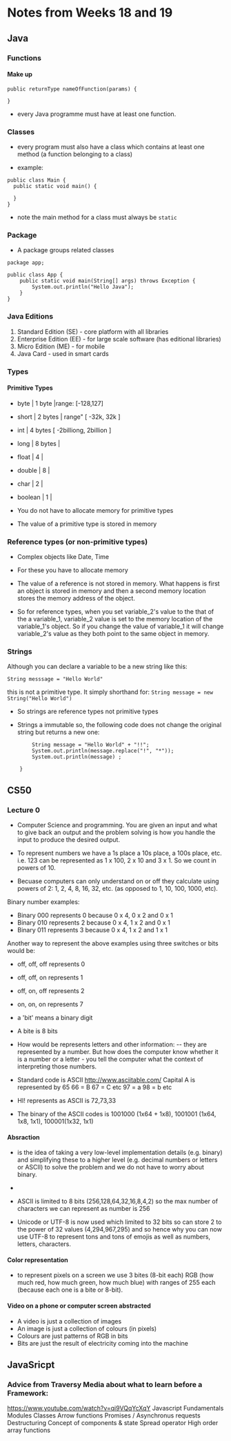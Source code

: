 # Notes from Weeks 18 and 19

## Java

### Functions
#### Make up 
```
public returnType nameOfFunction(params) {

}
```

* every Java programme must have at least one function. 

### Classes

* every program must also have a class which contains at least one method (a function belonging to a class)

* example: 
```
public class Main {
  public static void main() {
  
  }
}
```

* note the main method for a class must always be ```static```

### Package
* A package groups related classes
```
package app;

public class App {
    public static void main(String[] args) throws Exception {
        System.out.println("Hello Java");
    }
}
```

### Java Editions
1. Standard Edition (SE) - core platform with all libraries
2. Enterprise Edition (EE) - for large scale software (has editional libraries)
3. Micro Edition (ME) - for mobile
4. Java Card - used in smart cards

### Types

#### Primitive Types
* byte | 1 byte |range: [-128,127]
* short | 2 bytes | range" [ -32k, 32k ]
* int | 4 bytes [ -2billiong, 2billion ]
* long | 8 bytes | 
* float | 4 |
* double | 8 |
* char | 2 |
* boolean | 1 |

* You do not have to allocate memory for primitive types

* The value of a primitive type is stored in memory

### Reference types (or non-primitive types)
* Complex objects like Date, Time

* For these you have to allocate memory

* The value of a reference is not stored in memory. What happens is first an object is stored in memory and then a second memory location stores the memory address of the object.

* So for reference types, when you set variable_2's value to the that of the a variable_1, variable_2 value is set to the memory location of the variable_1's object. So if you change the value of variable_1 it will change variable_2's value as they both point to the same object in memory.

### Strings

Although you can declare a variable to be a new string like this:
```
String messsage = "Hello World"
```
this is not a primitive type. It simply shorthand for:
```String message = new String("Hello World")```

* So strings are reference types not primitive types

* Strings a immutable so, the following code does not change the original string but returns a new one:
```public static void main(String[] args) {
        String message = "Hello World" + "!!";
        System.out.println(message.replace("!", "*"));
        System.out.println(message) ;

    }
```

## CS50

### Lecture 0
* Computer Science and programming. You are given an input and what to give back an output and the problem solving is how you handle the input to produce the desired output. 

* To represent numbers we have a 1s place a 10s place, a 100s place, etc. i.e. 123 can be represented as 1 x 100, 2 x 10 and 3 x 1. So we count in powers of 10. 

* Becuase computers can only understand on or off they calculate using powers of 2: 1, 2, 4, 8, 16, 32, etc. (as opposed to 1, 10, 100, 1000, etc). 

Binary number examples: 

* Binary 000 represents 0 because 0 x 4, 0 x 2 and 0 x 1 
* Binary 010 represents 2 because 0 x 4, 1 x 2 and 0 x 1
* Binary 011 represents 3 because 0 x 4, 1 x 2 and 1 x 1

Another way to represent the above examples using three switches or bits would be:

* off, off, off represents 0
* off, off, on represents 1
* off, on, off represents 2
* on, on, on represents 7

* a 'bit' means a binary digit
* A bite is 8 bits

* How would be represents letters and other information:
-- they are represented by a number. But how does the computer know whether it is a number or a letter - you tell the computer what the context of interpreting those numbers. 

* Standard code is ASCII http://www.asciitable.com/
Capital A is represented by 65
66 = B
67 = C
etc
97 = a
98 = b
etc

* HI! represents as ASCII is 72,73,33
* The binary of the ASCII codes is 1001000 (1x64 + 1x8), 1001001 (1x64, 1x8, 1x1), 100001(1x32, 1x1)

#### Absraction
* is the idea of taking a very low-level implementation details (e.g. binary) and simplifying these to a higher level (e.g. decimal numbers or letters or ASCII) to solve the problem and we do not have to worry about binary. 

- 

* ASCII is limited to 8 bits (256,128,64,32,16,8,4,2) so the max number of characters we can represent as number is 256 

* Unicode or UTF-8 is now used which limited to 32 bits so can store 2 to the power of 32 values (4,294,967,295) and so hence why you can now use UTF-8 to represent tons and tons of emojis as well as numbers, letters, characters. 

#### Color representation 
* to represent pixels on a screen we use 3 bites (8-bit each) RGB (how much red, how much green, how much blue) with ranges of 255 each (because each one is a bite or 8-bit). 

#### Video on a phone or computer screen abstracted
- A video is just a collection of images
- An image is just a collection of colours (in pixels)
- Colours are just patterns of RGB in bits
- Bits are just the result of electricity coming into the machine 


## JavaSricpt
### Advice from Traversy Media about what to learn before a Framework:
https://www.youtube.com/watch?v=qi9VQqYcXqY
Javascript Fundamentals
Modules
Classes
Arrow functions
Promises / Asynchronus requests
Destructuring
Concept of components & state
Spread operator
High order array functions
